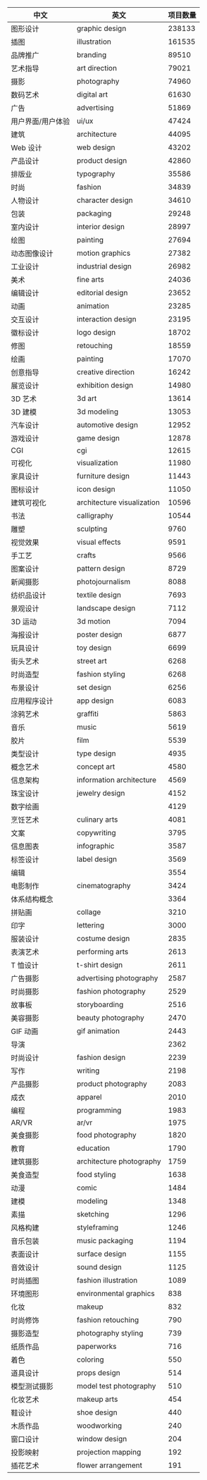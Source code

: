 | 中文                  | 英文                      | 项目数量    |
|----------------------|--------------------------|--------|
| 图形设计              | graphic design           | 238133 |
| 插图                  | illustration             | 161535 |
| 品牌推广              | branding                 | 89510  |
| 艺术指导              | art direction            | 79021  |
| 摄影                  | photography              | 74960  |
| 数码艺术              | digital art              | 61630  |
| 广告                  | advertising              | 51869  |
| 用户界面/用户体验     | ui/ux                    | 47424  |
| 建筑                  | architecture             | 44095  |
| Web 设计              | web design               | 43202  |
| 产品设计              | product design           | 42860  |
| 排版业                | typography               | 35586  |
| 时尚                  | fashion                  | 34839  |
| 人物设计              | character design         | 34610  |
| 包装                  | packaging                | 29248  |
| 室内设计              | interior design          | 28997  |
| 绘图                  | painting                 | 27694  |
| 动态图像设计          | motion graphics          | 27382  |
| 工业设计              | industrial design        | 26982  |
| 美术                  | fine arts                | 24036  |
| 编辑设计              | editorial design         | 23652  |
| 动画                  | animation                | 23285  |
| 交互设计              | interaction design       | 23195  |
| 徽标设计              | logo design              | 18702  |
| 修图                  | retouching              | 18559  |
| 绘画                  | painting                 | 17070  |
| 创意指导              | creative direction       | 16242  |
| 展览设计              | exhibition design        | 14980  |
| 3D 艺术              | 3d art                  | 13614  |
| 3D 建模              | 3d modeling              | 13053  |
| 汽车设计              | automotive design        | 12952  |
| 游戏设计              | game design              | 12878  |
| CGI                   | cgi                      | 12615  |
| 可视化                | visualization            | 11980  |
| 家具设计              | furniture design         | 11443  |
| 图标设计              | icon design              | 11050  |
| 建筑可视化            | architecture visualization| 10596  |
| 书法                  | calligraphy              | 10544  |
| 雕塑                  | sculpting                | 9760   |
| 视觉效果              | visual effects           | 9591   |
| 手工艺                | crafts                   | 9566   |
| 图案设计              | pattern design           | 8729   |
| 新闻摄影              | photojournalism          | 8088   |
| 纺织品设计            | textile design           | 7693   |
| 景观设计              | landscape design         | 7112   |
| 3D 运动              | 3d motion                | 7094   |
| 海报设计              | poster design            | 6877   |
| 玩具设计              | toy design               | 6699   |
| 街头艺术              | street art               | 6268   |
| 时尚造型              | fashion styling          | 6268   |
| 布景设计              | set design               | 6256   |
| 应用程序设计          | app design               | 6083   |
| 涂鸦艺术              | graffiti                 | 5863   |
| 音乐                  | music                    | 5619   |
| 胶片                  | film                     | 5539   |
| 类型设计              | type design              | 4935   |
| 概念艺术              | concept art              | 4580   |
| 信息架构              | information architecture  | 4569   |
| 珠宝设计              | jewelry design           | 4152   |
| 数字绘画              |                          | 4129   |
| 烹饪艺术              | culinary arts            | 4081   |
| 文案                  | copywriting              | 3795   |
| 信息图表              | infographic              | 3587   |
| 标签设计              | label design             | 3569   |
| 编辑                  |                          | 3554   |
| 电影制作              | cinematography           | 3424   |
| 体系结构概念          |                          | 3364   |
| 拼贴画                | collage                  | 3210   |
| 印字                  | lettering                | 3000   |
| 服装设计              | costume design           | 2835   |
| 表演艺术              | performing arts          | 2613   |
| T 恤设计              | t-shirt design           | 2611   |
| 广告摄影              | advertising photography   | 2587   |
| 时尚摄影              | fashion photography      | 2529   |
| 故事板                | storyboarding            | 2516   |
| 美容摄影              | beauty photography       | 2470   |
| GIF 动画              | gif animation            | 2443   |
| 导演                  |                          | 2362   |
| 时尚设计              | fashion design           | 2239   |
| 写作                  | writing                  | 2198   |
| 产品摄影              | product photography      | 2083   |
| 成衣                  | apparel                  | 2010   |
| 编程                  | programming              | 1983   |
| AR/VR                | ar/vr                   | 1975   |
| 美食摄影              | food photography         | 1820   |
| 教育                  | education                | 1790   |
| 建筑摄影              | architecture photography  | 1759   |
| 美食造型              | food styling             | 1638   |
| 动漫                  | comic                    | 1484   |
| 建模                  | modeling                 | 1348   |
| 素描                  | sketching                | 1296   |
| 风格构建              | styleframing             | 1246   |
| 音乐包装              | music packaging          | 1194   |
| 表面设计              | surface design           | 1155   |
| 音效设计              | sound design             | 1125   |
| 时尚插图              | fashion illustration      | 1089   |
| 环境图形              | environmental graphics    | 838    |
| 化妆                  | makeup                   | 832    |
| 时尚修饰              | fashion retouching       | 790    |
| 摄影造型              | photography styling      | 739    |
| 纸质作品              | paperworks               | 716    |
| 着色                  | coloring                 | 550    |
| 道具设计              | props design             | 514    |
| 模型测试摄影          | model test photography   | 510    |
| 化妆艺术              | makeup arts              | 454    |
| 鞋设计                | shoe design              | 440    |
| 木质作品              | woodworking              | 240    |
| 窗口设计              | window design            | 204    |
| 投影映射              | projection mapping       | 192    |
| 插花艺术              | flower arrangement       | 191    |
